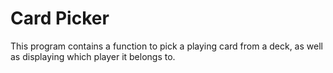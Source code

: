 ﻿# Card Picker
This program contains a function to pick a playing card from a deck, as well as displaying which player it belongs to.